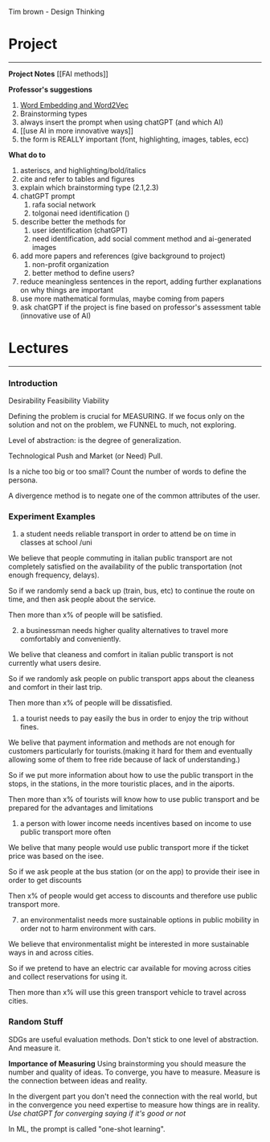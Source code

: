 Tim brown - Design Thinking
# Project
---
**Project Notes**
[[FAI methods]]

**Professor's suggestions**
1. [Word Embedding and Word2Vec](https://towardsdatascience.com/introduction-to-word-embedding-and-word2vec-652d0c2060fa)
2. Brainstorming types
3. always insert the prompt when using chatGPT (and which AI)
4. [[use AI in more innovative ways]]
5. the form is REALLY important (font, highlighting, images, tables, ecc)

**What do to**
1. asteriscs, and highlighting/bold/italics
2. cite and refer to tables and figures
3. explain which brainstorming type (2.1,2.3)
4. chatGPT prompt
	1. rafa social network
	2. tolgonai need identification ()
5. describe better the methods for
	1. user identification (chatGPT)
	2. need identification, add social comment method and ai-generated images
6. add more papers and references (give background to project)
	1. non-profit organization
	2. better method to define users?
7. reduce meaningless sentences in the report, adding further explanations on why things are important
8. use more mathematical formulas, maybe coming from papers
9. ask chatGPT if the project is fine based on professor's assessment table (innovative use of AI)


# Lectures
---
### Introduction

Desirability
Feasibility
Viability

Defining the problem is crucial for MEASURING.
If we focus only on the solution and not on the problem, we FUNNEL to much, not exploring.

Level of abstraction:  is the degree of generalization.

Technological Push and Market (or Need) Pull.

Is a niche too big or too small? Count the number of words to define the persona.

A divergence method is to negate one of the common attributes of the user.

### Experiment Examples

1. a student needs reliable transport in order to attend be on time in classes at school /uni

We believe that people commuting in italian public transport are not completely satisfied on the availability of the public transportation (not enough frequency, delays).

So if we randomly send a back up (train, bus, etc) to continue the route on time, and then ask people about the service.

Then more than x% of people will be satisfied.

2. a businessman needs higher quality alternatives to travel more comfortably and conveniently.

We belive that cleaness and comfort in italian public transport is not currently what users desire.

So if we randomly ask people on public transport apps about the cleaness and comfort in their last trip.

Then more than x% of people will be dissatisfied.


1. a tourist needs to pay easily the bus in order to enjoy the trip without fines.

We belive that payment information and methods are not enough for customers particularly for tourists.(making it hard for them and eventually allowing some of them to free ride because of lack of understanding.) 

So if we put more information about how to use the public transport in the stops, in the stations, in the more touristic places, and in the aiports.

Then more than x% of tourists will know how to use public transport and be prepared for the advantages and limitations

1. a person with lower income needs incentives based on income to use public transport more often

We belive that many people would use public transport more if the ticket price was based on the isee.

So if we ask people at the bus station (or on the app) to provide their isee in order to get discounts

Then x% of people would get access to discounts and therefore use public transport more.


7. an environmentalist needs more sustainable options in public mobility in order not to harm environment with cars.

We believe that environmentalist might be interested in more sustainable ways in and across cities.

So if we pretend to have an electric car available for moving across cities and collect reservations for using it.

Then more than x% will use this green transport vehicle to travel across cities.



### Random Stuff

SDGs are useful evaluation methods.
Don't stick to one level of abstraction.
And measure it.

**Importance of Measuring**
Using brainstorming you should measure the number and quality of ideas.
To converge, you have to measure.
Measure is the connection between ideas and reality.

In the divergent part you don't need the connection with the real world, but in the convergence you need expertise to measure how things are in reality.
*Use chatGPT for converging saying if it's good or not*

In ML, the prompt is called "one-shot learning". 









